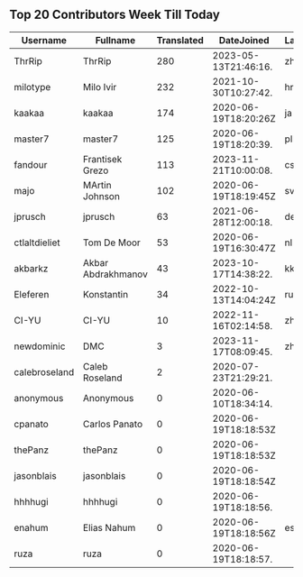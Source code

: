 ## Top 20 Contributors Week Till Today ##
|Username|Fullname|Translated|DateJoined|Language|
|--------|--------|----------|----------|-------|
|ThrRip|ThrRip|280|2023-05-13T21:46:16.|zh_Hans|
|milotype|Milo Ivir|232|2021-10-30T10:27:42.|hr|
|kaakaa|kaakaa|174|2020-06-19T18:20:26Z|ja|
|master7|master7|125|2020-06-19T18:20:39.|pl|
|fandour|Frantisek Grezo|113|2023-11-21T10:00:08.|cs|
|majo|MArtin Johnson|102|2020-06-19T18:19:45Z|sv|
|jprusch|jprusch|63|2021-06-28T12:00:18.|de|
|ctlaltdieliet|Tom De Moor|53|2020-06-19T16:30:47Z|nl|
|akbarkz|Akbar Abdrakhmanov|43|2023-10-17T14:38:22.|kk|
|Eleferen|Konstantin|34|2022-10-13T14:04:24Z|ru|
|CI-YU|CI-YU|10|2022-11-16T02:14:58.|zh_Hant|
|newdominic|DMC|3|2023-11-17T08:09:45.|zh_Hant|
|calebroseland|Caleb Roseland|2|2020-07-23T21:29:21.||
|anonymous|Anonymous|0|2020-06-10T18:34:14.||
|cpanato|Carlos Panato|0|2020-06-19T18:18:53Z||
|thePanz|thePanz|0|2020-06-19T18:18:53Z||
|jasonblais|jasonblais|0|2020-06-19T18:18:54Z||
|hhhhugi|hhhhugi|0|2020-06-19T18:18:56.||
|enahum|Elias  Nahum|0|2020-06-19T18:18:56Z|es|
|ruza|ruza|0|2020-06-19T18:18:57.||
